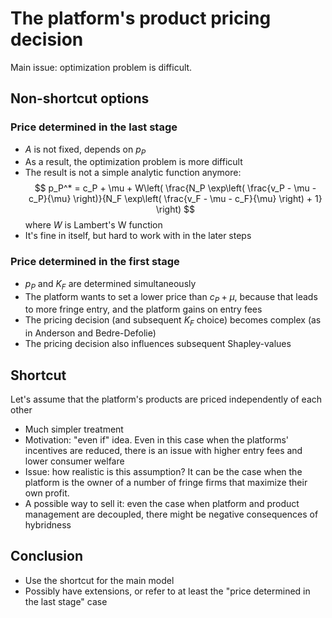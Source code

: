# The platform's product pricing decision

Main issue: optimization problem is difficult.

## Non-shortcut options

### Price determined in the last stage

 - $A$ is not fixed, depends on $p_P$
 - As a result, the optimization problem is more difficult
 - The result is not a simple analytic function anymore: $$ p_P^* = c_P + \mu + W\left( \frac{N_P \exp\left( \frac{v_P - \mu - c_P}{\mu} \right)}{N_F \exp\left( \frac{v_F - \mu - c_F}{\mu} \right) + 1} \right) $$ where $W$ is Lambert's W function
 - It's fine in itself, but hard to work with in the later steps

### Price determined in the first stage

 - $p_P$ and $K_F$ are determined simultaneously
 - The platform wants to set a lower price than $c_P + \mu$, because that leads to more fringe entry, and the platform gains on entry fees
 - The pricing decision (and subsequent $K_F$ choice) becomes complex (as in Anderson and Bedre-Defolie)
 - The pricing decision also influences subsequent Shapley-values

## Shortcut

Let's assume that the platform's products are priced independently of each other

 - Much simpler treatment
 - Motivation: "even if" idea. Even in this case when the platforms' incentives are reduced, there is an issue with higher entry fees and lower consumer welfare
 - Issue: how realistic is this assumption? It can be the case when the platform is the owner of a number of fringe firms that maximize their own profit.
 - A possible way to sell it: even the case when platform and product management are decoupled, there might be negative consequences of hybridness

## Conclusion

 - Use the shortcut for the main model
 - Possibly have extensions, or refer to at least the "price determined in the last stage" case